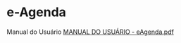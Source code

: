 # e-Agenda

Manual do Usuário
[MANUAL DO USUÁRIO - eAgenda.pdf](https://github.com/Arkhandyr/e-Agenda-5.0/files/7153343/MANUAL.DO.USUARIO.-.eAgenda.pdf)
